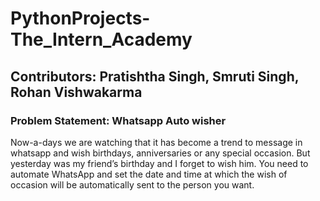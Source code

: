 # PythonProjects-The_Intern_Academy

## Contributors: Pratishtha Singh, Smruti Singh, Rohan Vishwakarma

### Problem Statement: Whatsapp Auto wisher

Now-a-days we are watching that it has become a trend to message in whatsapp and wish
birthdays, anniversaries or any special occasion. But yesterday was my friend’s birthday and I
forget to wish him. You need to automate WhatsApp and set the date and time at which the wish
of occasion will be automatically sent to the person you want.
